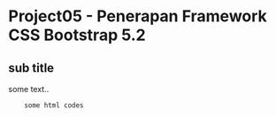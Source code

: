 # Project05 - Penerapan Framework CSS Bootstrap 5.2

## sub title

some text..

```html
    some html codes
```
